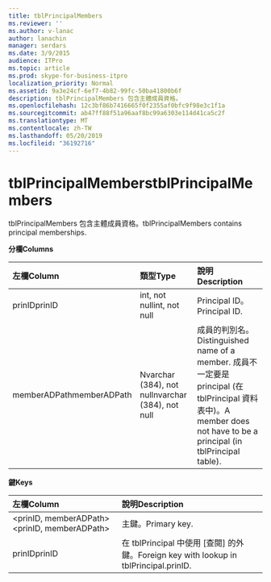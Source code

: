 ```yaml
---
title: tblPrincipalMembers
ms.reviewer: ''
ms.author: v-lanac
author: lanachin
manager: serdars
ms.date: 3/9/2015
audience: ITPro
ms.topic: article
ms.prod: skype-for-business-itpro
localization_priority: Normal
ms.assetid: 9a3e24cf-6ef7-4b82-99fc-50ba41800b6f
description: tblPrincipalMembers 包含主體成員資格。
ms.openlocfilehash: 12c3bf86b7416665f0f2355af0bfc9f98e3c1f1a
ms.sourcegitcommit: ab47ff88f51a96aaf8bc99a6303e114d41ca5c2f
ms.translationtype: MT
ms.contentlocale: zh-TW
ms.lasthandoff: 05/20/2019
ms.locfileid: "36192716"
---
```

# <a name="tblprincipalmembers"></a><span data-ttu-id="8dca5-103">tblPrincipalMembers</span><span class="sxs-lookup"><span data-stu-id="8dca5-103">tblPrincipalMembers</span></span>
 
<span data-ttu-id="8dca5-104">tblPrincipalMembers 包含主體成員資格。</span><span class="sxs-lookup"><span data-stu-id="8dca5-104">tblPrincipalMembers contains principal memberships.</span></span>
  
<span data-ttu-id="8dca5-105">**分欄**</span><span class="sxs-lookup"><span data-stu-id="8dca5-105">**Columns**</span></span>

|<span data-ttu-id="8dca5-106">**左欄**</span><span class="sxs-lookup"><span data-stu-id="8dca5-106">**Column**</span></span>|<span data-ttu-id="8dca5-107">**類型**</span><span class="sxs-lookup"><span data-stu-id="8dca5-107">**Type**</span></span>|<span data-ttu-id="8dca5-108">**說明**</span><span class="sxs-lookup"><span data-stu-id="8dca5-108">**Description**</span></span>|
|:-----|:-----|:-----|
|<span data-ttu-id="8dca5-109">prinID</span><span class="sxs-lookup"><span data-stu-id="8dca5-109">prinID</span></span>  <br/> |<span data-ttu-id="8dca5-110">int, not null</span><span class="sxs-lookup"><span data-stu-id="8dca5-110">int, not null</span></span>  <br/> |<span data-ttu-id="8dca5-111">Principal ID。</span><span class="sxs-lookup"><span data-stu-id="8dca5-111">Principal ID.</span></span>  <br/> |
|<span data-ttu-id="8dca5-112">memberADPath</span><span class="sxs-lookup"><span data-stu-id="8dca5-112">memberADPath</span></span>  <br/> |<span data-ttu-id="8dca5-113">Nvarchar (384), not null</span><span class="sxs-lookup"><span data-stu-id="8dca5-113">nvarchar (384), not null</span></span>  <br/> |<span data-ttu-id="8dca5-114">成員的判別名。</span><span class="sxs-lookup"><span data-stu-id="8dca5-114">Distinguished name of a member.</span></span> <span data-ttu-id="8dca5-115">成員不一定要是 principal (在 tblPrincipal 資料表中)。</span><span class="sxs-lookup"><span data-stu-id="8dca5-115">A member does not have to be a principal (in tblPrincipal table).</span></span>  <br/> |
   
<span data-ttu-id="8dca5-116">**鍵**</span><span class="sxs-lookup"><span data-stu-id="8dca5-116">**Keys**</span></span>

|<span data-ttu-id="8dca5-117">**左欄**</span><span class="sxs-lookup"><span data-stu-id="8dca5-117">**Column**</span></span>|<span data-ttu-id="8dca5-118">**說明**</span><span class="sxs-lookup"><span data-stu-id="8dca5-118">**Description**</span></span>|
|:-----|:-----|
|<span data-ttu-id="8dca5-119">\<prinID, memberADPath\></span><span class="sxs-lookup"><span data-stu-id="8dca5-119">\<prinID, memberADPath\></span></span>  <br/> |<span data-ttu-id="8dca5-120">主鍵。</span><span class="sxs-lookup"><span data-stu-id="8dca5-120">Primary key.</span></span>  <br/> |
|<span data-ttu-id="8dca5-121">prinID</span><span class="sxs-lookup"><span data-stu-id="8dca5-121">prinID</span></span>  <br/> |<span data-ttu-id="8dca5-122">在 tblPrincipal 中使用 [查閱] 的外鍵。</span><span class="sxs-lookup"><span data-stu-id="8dca5-122">Foreign key with lookup in tblPrincipal.prinID.</span></span>  <br/> |
   

